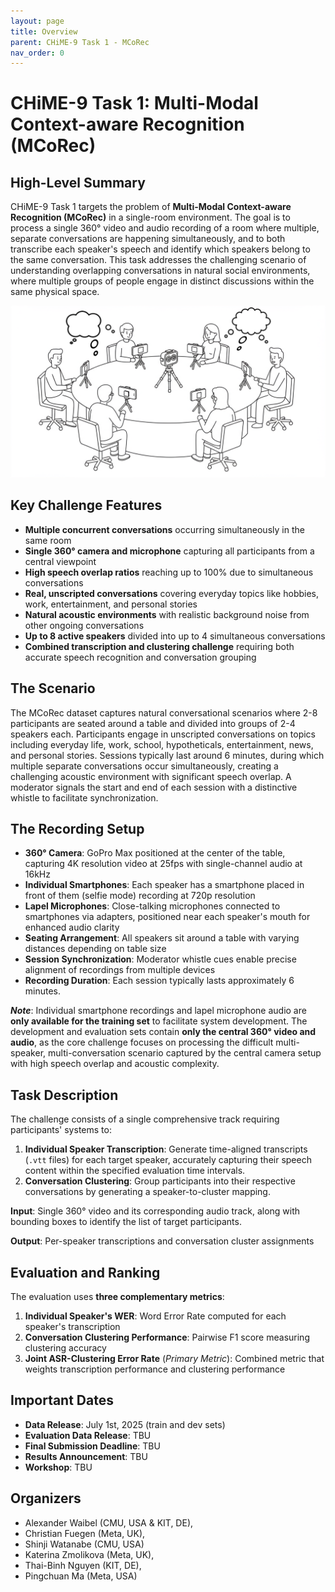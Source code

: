 ```yaml
---
layout: page
title: Overview
parent: CHiME-9 Task 1 - MCoRec
nav_order: 0
---
```


# CHiME-9 Task 1: Multi-Modal Context-aware Recognition (MCoRec)

## High-Level Summary

CHiME-9 Task 1 targets the problem of **Multi-Modal Context-aware Recognition (MCoRec)** in a single-room environment. The goal is to process a single 360° video and audio recording of a room where multiple, separate conversations are happening simultaneously, and to both transcribe each speaker's speech and identify which speakers belong to the same conversation. This task addresses the challenging scenario of understanding overlapping conversations in natural social environments, where multiple groups of people engage in distinct discussions within the same physical space.

![MCoRec Challenge Overview](images/mcorec_overview.png)

## Key Challenge Features

* **Multiple concurrent conversations** occurring simultaneously in the same room
* **Single 360° camera and microphone** capturing all participants from a central viewpoint
* **High speech overlap ratios** reaching up to 100% due to simultaneous conversations
* **Real, unscripted conversations** covering everyday topics like hobbies, work, entertainment, and personal stories
* **Natural acoustic environments** with realistic background noise from other ongoing conversations
* **Up to 8 active speakers** divided into up to 4 simultaneous conversations
* **Combined transcription and clustering challenge** requiring both accurate speech recognition and conversation grouping

## The Scenario

The MCoRec dataset captures natural conversational scenarios where 2-8 participants are seated around a table and divided into groups of 2-4 speakers each. Participants engage in unscripted conversations on topics including everyday life, work, school, hypotheticals, entertainment, news, and personal stories. Sessions typically last around 6 minutes, during which multiple separate conversations occur simultaneously, creating a challenging acoustic environment with significant speech overlap. A moderator signals the start and end of each session with a distinctive whistle to facilitate synchronization.

## The Recording Setup

* **360° Camera**: GoPro Max positioned at the center of the table, capturing 4K resolution video at 25fps with single-channel audio at 16kHz
* **Individual Smartphones**: Each speaker has a smartphone placed in front of them (selfie mode) recording at 720p resolution  
* **Lapel Microphones**: Close-talking microphones connected to smartphones via adapters, positioned near each speaker's mouth for enhanced audio clarity
* **Seating Arrangement**: All speakers sit around a table with varying distances depending on table size
* **Session Synchronization**: Moderator whistle cues enable precise alignment of recordings from multiple devices
* **Recording Duration**: Each session typically lasts approximately 6 minutes.

***Note***: Individual smartphone recordings and lapel microphone audio are **only available for the training set** to facilitate system development. The development and evaluation sets contain **only the central 360° video and audio**, as the core challenge focuses on processing the difficult multi-speaker, multi-conversation scenario captured by the central camera setup with high speech overlap and acoustic complexity.

## Task Description

The challenge consists of a single comprehensive track requiring participants' systems to:

1. **Individual Speaker Transcription**: Generate time-aligned transcripts (`.vtt` files) for each target speaker, accurately capturing their speech content within the specified evaluation time intervals.
2. **Conversation Clustering**: Group participants into their respective conversations by generating a speaker-to-cluster mapping.

**Input**: Single 360° video and its corresponding audio track, along with bounding boxes to identify the list of target participants. 

**Output**: Per-speaker transcriptions and conversation cluster assignments


## Evaluation and Ranking

The evaluation uses **three complementary metrics**:

1. **Individual Speaker's WER**: Word Error Rate computed for each speaker's transcription
2. **Conversation Clustering Performance**: Pairwise F1 score measuring clustering accuracy
3. **Joint ASR-Clustering Error Rate** (*Primary Metric*): Combined metric that weights transcription performance and clustering performance

## Important Dates

* **Data Release**: July 1st, 2025 (train and dev sets)
* **Evaluation Data Release**: TBU
* **Final Submission Deadline**: TBU  
* **Results Announcement**: TBU
* **Workshop**: TBU

## Organizers

- Alexander Waibel (CMU, USA & KIT, DE),
- Christian Fuegen (Meta, UK),
- Shinji Watanabe (CMU, USA)
- Katerina Zmolikova (Meta, UK),
- Thai-Binh Nguyen (KIT, DE),
- Pingchuan Ma (Meta, USA)

